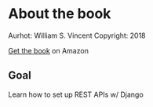 # About the book
Aurhot: William S. Vincent
Copyright: 2018

[Get the book](https://www.amazon.com/REST-APIs-Django-powerful-Python/dp/198302998X/ref=sr_1_1?ie=UTF8&qid=1538830776&sr=8-1&keywords=rest+apis+with+django+build+powerful+web+apis+with+python+and+django) on Amazon

## Goal
Learn how to set up REST APIs w/ Django
